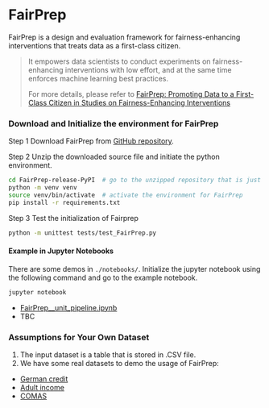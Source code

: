 # FairPrep

FairPrep is a design and evaluation framework for fairness-enhancing interventions that treats data as a first-class citizen.

>  It empowers data scientists to conduct experiments on fairness-enhancing interventions with low effort, and at the same time enforces machine learning best practices.
>
> For more details, please refer to [FairPrep: Promoting Data to a First-Class Citizen in Studies on Fairness-Enhancing Interventions](https://dataresponsibly.github.io/documents/fairprep_short.pdf)

### Download and Initialize the environment for FairPrep

Step 1 Download FairPrep from [GitHub repository](https://github.com/DataResponsibly/FairPrep/tree/release-PyPI).

Step 2 Unzip the downloaded source file and initiate the python environment.

```bash
cd FairPrep-release-PyPI  # go to the unzipped repository that is just downloaded
python -m venv venv
source venv/bin/activate  # activate the environment for FairPrep
pip install -r requirements.txt
```

Step 3 Test the initialization of Fairprep
```bash
python -m unittest tests/test_FairPrep.py
```

#### Example in Jupyter Notebooks

There are some demos in `./notebooks/`. Initialize the jupyter notebook using the following command and go to the example notebook.

```bash
jupyter notebook
```

- [FairPrep__unit_pipeline.ipynb](notebooks/FairPrep__unit_pipeline.ipynb)
- TBC


### Assumptions for Your Own Dataset

1. The input dataset is a table that is stored in .CSV file.
2. We have some real datasets to demo the usage of FairPrep:
 - [German credit](https://github.com/Trusted-AI/AIF360/blob/master/aif360/data/raw/german/README.md)
 - [Adult income](https://github.com/Trusted-AI/AIF360/tree/master/aif360/data/raw/adult)
 - [COMAS](https://github.com/Trusted-AI/AIF360/tree/master/aif360/data/raw/compas)

